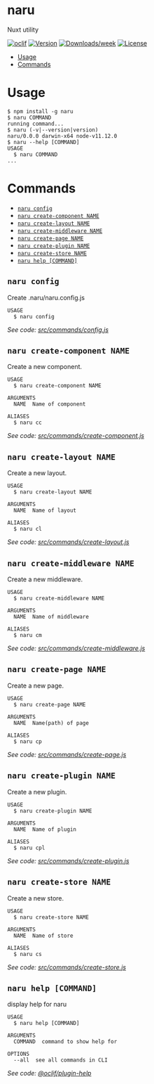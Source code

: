 naru
====

Nuxt utility

[![oclif](https://img.shields.io/badge/cli-oclif-brightgreen.svg)](https://oclif.io)
[![Version](https://img.shields.io/npm/v/naru.svg)](https://npmjs.org/package/naru)
[![Downloads/week](https://img.shields.io/npm/dw/naru.svg)](https://npmjs.org/package/naru)
[![License](https://img.shields.io/npm/l/naru.svg)](https://github.com/hota1024/naru/blob/master/package.json)

<!-- toc -->
* [Usage](#usage)
* [Commands](#commands)
<!-- tocstop -->
# Usage
<!-- usage -->
```sh-session
$ npm install -g naru
$ naru COMMAND
running command...
$ naru (-v|--version|version)
naru/0.0.0 darwin-x64 node-v11.12.0
$ naru --help [COMMAND]
USAGE
  $ naru COMMAND
...
```
<!-- usagestop -->
# Commands
<!-- commands -->
* [`naru config`](#naru-config)
* [`naru create-component NAME`](#naru-create-component-name)
* [`naru create-layout NAME`](#naru-create-layout-name)
* [`naru create-middleware NAME`](#naru-create-middleware-name)
* [`naru create-page NAME`](#naru-create-page-name)
* [`naru create-plugin NAME`](#naru-create-plugin-name)
* [`naru create-store NAME`](#naru-create-store-name)
* [`naru help [COMMAND]`](#naru-help-command)

## `naru config`

Create .naru/naru.config.js

```
USAGE
  $ naru config
```

_See code: [src/commands/config.js](https://github.com/hota1024/naru/blob/v0.0.0/src/commands/config.js)_

## `naru create-component NAME`

Create a new component.

```
USAGE
  $ naru create-component NAME

ARGUMENTS
  NAME  Name of component

ALIASES
  $ naru cc
```

_See code: [src/commands/create-component.js](https://github.com/hota1024/naru/blob/v0.0.0/src/commands/create-component.js)_

## `naru create-layout NAME`

Create a new layout.

```
USAGE
  $ naru create-layout NAME

ARGUMENTS
  NAME  Name of layout

ALIASES
  $ naru cl
```

_See code: [src/commands/create-layout.js](https://github.com/hota1024/naru/blob/v0.0.0/src/commands/create-layout.js)_

## `naru create-middleware NAME`

Create a new middleware.

```
USAGE
  $ naru create-middleware NAME

ARGUMENTS
  NAME  Name of middleware

ALIASES
  $ naru cm
```

_See code: [src/commands/create-middleware.js](https://github.com/hota1024/naru/blob/v0.0.0/src/commands/create-middleware.js)_

## `naru create-page NAME`

Create a new page.

```
USAGE
  $ naru create-page NAME

ARGUMENTS
  NAME  Name(path) of page

ALIASES
  $ naru cp
```

_See code: [src/commands/create-page.js](https://github.com/hota1024/naru/blob/v0.0.0/src/commands/create-page.js)_

## `naru create-plugin NAME`

Create a new plugin.

```
USAGE
  $ naru create-plugin NAME

ARGUMENTS
  NAME  Name of plugin

ALIASES
  $ naru cpl
```

_See code: [src/commands/create-plugin.js](https://github.com/hota1024/naru/blob/v0.0.0/src/commands/create-plugin.js)_

## `naru create-store NAME`

Create a new store.

```
USAGE
  $ naru create-store NAME

ARGUMENTS
  NAME  Name of store

ALIASES
  $ naru cs
```

_See code: [src/commands/create-store.js](https://github.com/hota1024/naru/blob/v0.0.0/src/commands/create-store.js)_

## `naru help [COMMAND]`

display help for naru

```
USAGE
  $ naru help [COMMAND]

ARGUMENTS
  COMMAND  command to show help for

OPTIONS
  --all  see all commands in CLI
```

_See code: [@oclif/plugin-help](https://github.com/oclif/plugin-help/blob/v2.1.6/src/commands/help.ts)_
<!-- commandsstop -->
